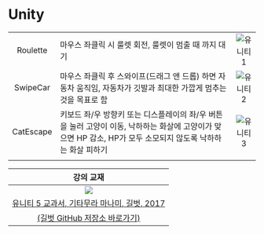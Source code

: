 # Unity

||||
| :-: | :-- | :-: |
| Roulette |마우스 좌클릭 시 룰렛 회전, 룰렛이 멈출 때 까지 대기 |![유니티1](https://user-images.githubusercontent.com/91407433/158014527-d76f2f4c-3072-481e-944c-39dae8640a9c.png)|
| SwipeCar |마우스 좌클릭 후 스와이프(드래그 앤 드롭) 하면 자동차 움직임, 자동차가 깃발과 최대한 가깝게 멈추는 것을 목표로 함 |![유니티2](https://user-images.githubusercontent.com/91407433/157015708-51eed9a0-aa78-4e75-8688-34998fa77f2e.png)|
| CatEscape |키보드 좌/우 방향키 또는 디스플레이의 좌/우 버튼을 눌러 고양이 이동, 낙하하는 화살에 고양이가 맞으면 HP 감소, HP가 모두 소모되지 않도록 낙하하는 화살 피하기 |![유니티3](https://user-images.githubusercontent.com/91407433/157042362-1de41300-6080-44aa-b808-a0a9484f3b08.png)|
||||


| 강의 교재 |
| :-: |
| ![](https://bookthumb-phinf.pstatic.net/cover/118/854/11885460.jpg?type=m140&udate=20210731) |
| [유니티 5 교과서, 기타무라 마나미, 길벗, 2017](https://book.naver.com/bookdb/book_detail.nhn?bid=11885460) |
| [(길벗 GitHub 저장소 바로가기)](https://github.com/gilbutITbook/006922) |
